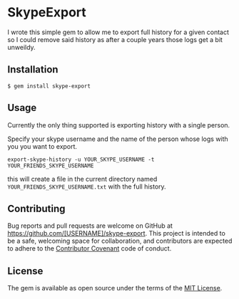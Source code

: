 # SkypeExport

I wrote this simple gem to allow me to export full history for a given contact so I could remove said history as after a couple years those logs get a bit unweildy.

## Installation

    $ gem install skype-export

## Usage

Currently the only thing supported is exporting history with a single person.

Specify your skype username and the name of the person whose logs with you you want to export.

    export-skype-history -u YOUR_SKYPE_USERNAME -t YOUR_FRIENDS_SKYPE_USERNAME
    
this will create a file in the current directory named `YOUR_FRIENDS_SKYPE_USERNAME.txt` with the full history.

## Contributing

Bug reports and pull requests are welcome on GitHub at https://github.com/[USERNAME]/skype-export. This project is intended to be a safe, welcoming space for collaboration, and contributors are expected to adhere to the [Contributor Covenant](http://contributor-covenant.org) code of conduct.


## License

The gem is available as open source under the terms of the [MIT License](http://opensource.org/licenses/MIT).

